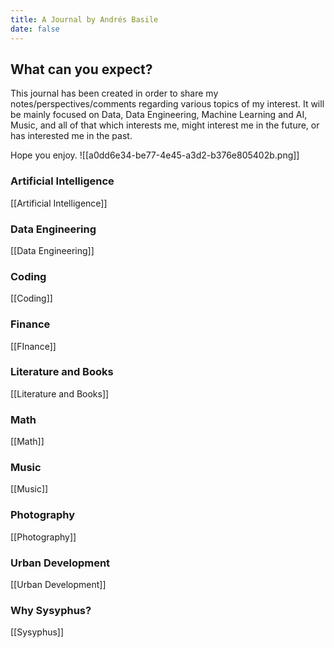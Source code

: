 ```yaml
---
title: A Journal by Andrés Basile
date: false
---
```


## What can you expect?
This journal has been created in order to share my notes/perspectives/comments regarding various topics of my interest. It will be mainly focused on Data, Data Engineering, Machine Learning and AI, Music, and all of that which interests me, might interest me in the future, or has interested me in the past. 

Hope you enjoy. 
![[a0dd6e34-be77-4e45-a3d2-b376e805402b.png]]


### Artificial Intelligence 
[[Artificial Intelligence]]
### Data Engineering
[[Data Engineering]]
### Coding
[[Coding]]
### Finance
[[FInance]]
### Literature and Books
[[Literature and Books]]
### Math
[[Math]]
### Music
[[Music]]
### Photography
[[Photography]]
### Urban Development
[[Urban Development]]

### Why Sysyphus?
[[Sysyphus]]

